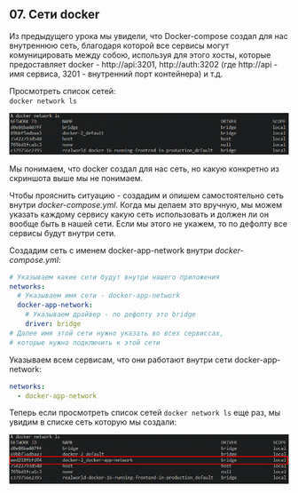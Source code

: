 ## 07. Сети docker

Из предыдущего урока мы увидели, что Docker-compose создал для нас внутреннюю сеть, благодаря которой все сервисы могут комуницировать между собою, используя для этого хосты, которые предоставляет docker - http://api:3201, http://auth:3202 (где http://api - имя сервиса, 3201 - внутренний порт контейнера) и т.д.   

Просмотреть список сетей:   
`docker network ls`

![](./imgs/07.1.png)

Мы понимаем, что docker создал для нас сеть, но какую конкретно из скриншота выше мы не понимаем.

Чтобы прояснить ситуацию - создадим и опишем самостоятельно сеть внутри *docker-compose.yml*. Когда мы делаем это вручную, мы можем указать каждому сервису какую сеть использовать и должен ли он вообще быть в нашей сети. Если мы этого не укажем, то по дефолту все сервисы будут внутри сети. 

Создадим сеть с именем docker-app-network внутри *docker-compose.yml*:
```yml
# Указываем какие сети будут внутри нашего приложения
networks: 
  # Указываем имя сети - docker-app-network
  docker-app-network:
    # Указываем драйвер - по дефолту это bridge
    driver: bridge
# Далее имя этой сети нужно указать во всех сервиссах,
# которые нужно подключить к этой сети
```

Указываем всем сервисам, что они работают внутри сети docker-app-network:
```yml
networks: 
  - docker-app-network
```

Теперь если просмотреть список сетей `docker network ls` еще раз, мы увидим в списке сеть которую мы создали:

![](./imgs/07.2.png)
